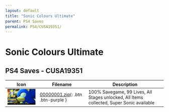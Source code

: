 ```yaml
---
layout: default
title: "Sonic Colours Ultimate"
parent: PS4 Saves
permalink: PS4/CUSA19351/
---
```

# Sonic Colours Ultimate

## PS4 Saves - CUSA19351

| Icon | Filename | Description |
|------|----------|-------------|
| ![Sonic Colours Ultimate](icon0.png) | [00000001.zip](00000001.zip){: .btn .btn-purple } | 100% Savegame, 99 Lives, All Stages unlocked, All Items collected, Super Sonic available |
